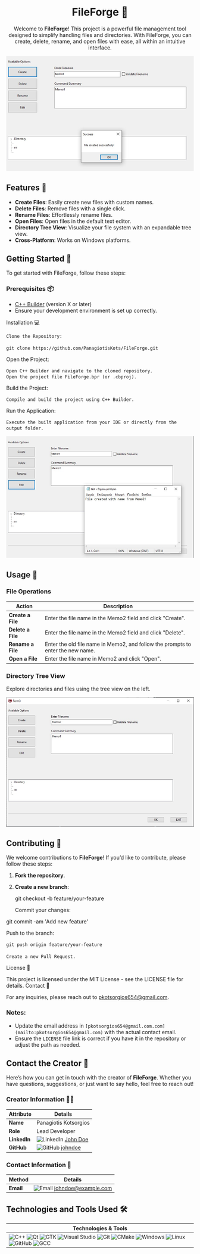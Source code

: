 <div align = "center">

# FileForge 🔨

</div>


<div align = "center">

    
Welcome to **FileForge**! This project is a powerful file management tool designed to simplify handling files and directories. With FileForge, you can create, delete, rename, and open files with ease, all within an intuitive interface.


</div>

<div align = "center">

    
![FileForge Logo](img/img.jpg) <!-- Replace with your logo URL -->


</div>


## Features 🌟

- **Create Files**: Easily create new files with custom names.
- **Delete Files**: Remove files with a single click.
- **Rename Files**: Effortlessly rename files.
- **Open Files**: Open files in the default text editor.
- **Directory Tree View**: Visualize your file system with an expandable tree view.
- **Cross-Platform**: Works on Windows platforms.

## Getting Started 🚀

To get started with FileForge, follow these steps:

### Prerequisites 📦

- [C++ Builder](https://www.embarcadero.com/products/delphi) (version X or later)
- Ensure your development environment is set up correctly.



Installation 💻

    Clone the Repository:

    git clone https://github.com/PanagiotisKots/FileForge.git
    

Open the Project:

    Open C++ Builder and navigate to the cloned repository.
    Open the project file FileForge.bpr (or .cbproj).

Build the Project:

    Compile and build the project using C++ Builder.

Run the Application:

    Execute the built application from your IDE or directly from the output folder.



![FileForge Logo](img/img2.jpg) <!-- Replace with your logo URL -->


## Usage 📘

### File Operations

| **Action**         | **Description**                                                              |
|--------------------|------------------------------------------------------------------------------|
| **Create a File**  | Enter the file name in the Memo2 field and click "Create".                   |
| **Delete a File**  | Enter the file name in the Memo2 field and click "Delete".                   |
| **Rename a File**  | Enter the old file name in Memo2, and follow the prompts to enter the new name. |
| **Open a File**    | Enter the file name in Memo2 and click "Open".                               |

### Directory Tree View

Explore directories and files using the tree view on the left.




![FileForge Logo](img/img1.jpg) <!-- Replace with your logo URL -->
## Contributing 🤝

We welcome contributions to **FileForge**! If you’d like to contribute, please follow these steps:

1. **Fork the repository**.
2. **Create a new branch**:

   git checkout -b feature/your-feature

    Commit your changes:



git commit -am 'Add new feature'

Push to the branch:



    git push origin feature/your-feature

    Create a new Pull Request.

License 📜

This project is licensed under the MIT License - see the LICENSE file for details.
Contact 📧

For any inquiries, please reach out to pkotsorgios654@gmail.com.



### Notes:
- Update the email address in `[pkotsorgios654@gmail.com.com](mailto:pkotsorgios654@gmail.com)` with the actual contact email.
- Ensure the `LICENSE` file link is correct if you have it in the repository or adjust the path as needed.





## Contact the Creator 🤝

Here’s how you can get in touch with the creator of **FileForge**. Whether you have questions, suggestions, or just want to say hello, feel free to reach out!
### Creator Information 🧑‍💻

| **Attribute**      | **Details**                                                                                          |
|--------------------|------------------------------------------------------------------------------------------------------|
| **Name**           | Panagiotis Kotsorgios|
| **Role**           | Lead Developer                                                                                      |
| **LinkedIn**       | ![LinkedIn](https://img.shields.io/badge/LinkedIn-%230077B5.svg?style=for-the-badge&logo=linkedin&logoColor=white) [John Doe](https://www.linkedin.com/in/panagiotis-kotsorgios-019ab9303/) |
| **GitHub**         | ![GitHub](https://img.shields.io/badge/GitHub-%23121011.svg?style=for-the-badge&logo=github&logoColor=white) [johndoe]([https://github.com/johndoe](https://github.com/PanagiotisKots/PanagiotisKots))           |


### Contact Information 📧

| **Method**         | **Details**                                                                                          |
|--------------------|------------------------------------------------------------------------------------------------------|
| **Email**          | ![Email](https://img.shields.io/badge/email-D14836?style=for-the-badge&logo=gmail&logoColor=white) [johndoe@example.com](mailto:johndoe@example.com) |


## Technologies and Tools Used 🛠️

| **Technologies & Tools**                                                                                       |
|-----------------------------------------------------------------------------------------------------------------|
| ![C++](https://img.shields.io/badge/c++-%2300599C.svg?style=for-the-badge&logo=c%2B%2B&logoColor=white) ![Qt](https://img.shields.io/badge/Qt-%2341CD52.svg?style=for-the-badge&logo=qt&logoColor=white) ![GTK](https://img.shields.io/badge/GTK-%234A90E2.svg?style=for-the-badge&logo=gnome&logoColor=white) ![Visual Studio](https://img.shields.io/badge/Visual_Studio-5C2D91.svg?style=for-the-badge&logo=visual-studio&logoColor=white) ![Git](https://img.shields.io/badge/git-%23F05033.svg?style=for-the-badge&logo=git&logoColor=white) ![CMake](https://img.shields.io/badge/CMake-%23005C84.svg?style=for-the-badge&logo=cmake&logoColor=white) ![Windows](https://img.shields.io/badge/Windows-%230078D6.svg?style=for-the-badge&logo=windows&logoColor=white) ![Linux](https://img.shields.io/badge/Linux-%23FCC624.svg?style=for-the-badge&logo=linux&logoColor=black) ![GitHub](https://img.shields.io/badge/github-%23121011.svg?style=for-the-badge&logo=github&logoColor=white) ![GCC](https://img.shields.io/badge/GCC-%234EAA25.svg?style=for-the-badge&logo=gnu&logoColor=white) |

